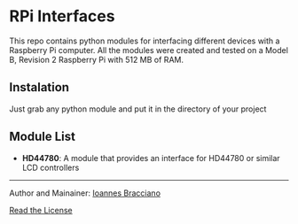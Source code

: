# RPi Interfaces
This repo contains python modules for interfacing different devices with a Raspberry Pi computer.
All the modules were created and tested on a Model B, Revision 2 Raspberry Pi with 512 MB of RAM.

## Instalation
Just grab any python module and put it in the directory of your project

## Module List
* **HD44780**: A module that provides an interface for HD44780 or similar LCD controllers

---

Author and Mainainer: [Ioannes Bracciano](mailto:john.bracciano@hotmail.gr)

[Read the License](https://github.com/ioannes-rpi/if/blob/master/LICENSE)

